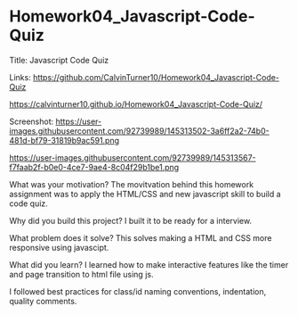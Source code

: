 # Homework04_Javascript-Code-Quiz
Title: Javascript Code Quiz

Links: https://github.com/CalvinTurner10/Homework04_Javascript-Code-Quiz

https://calvinturner10.github.io/Homework04_Javascript-Code-Quiz/

Screenshot: https://user-images.githubusercontent.com/92739989/145313502-3a6ff2a2-74b0-481d-bf79-31819b9ac591.png

https://user-images.githubusercontent.com/92739989/145313567-f7faab2f-b0e0-4ce7-9ae4-8c04f29b1be1.png

What was your motivation?
The movitvation behind this homework assignment was to apply the HTML/CSS and new javascript skill to build a code quiz.

Why did you build this project? I built it to be ready for a interview.

What problem does it solve? This solves making a HTML and CSS more responsive using javascipt.

What did you learn? I learned how to make interactive features like the timer and page transition to html file using js.

 I followed best practices for class/id naming conventions, indentation, quality comments.